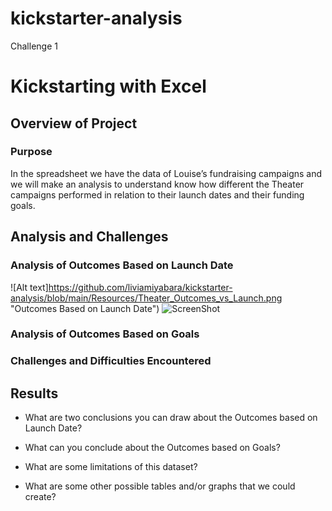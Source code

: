 # kickstarter-analysis
Challenge 1
# Kickstarting with Excel

## Overview of Project

### Purpose
In the spreadsheet we have the data of Louise’s fundraising campaigns and we will make an analysis to understand know how different the Theater campaigns performed in relation to their launch dates and their funding goals.
## Analysis and Challenges

### Analysis of Outcomes Based on Launch Date
![Alt text]https://github.com/liviamiyabara/kickstarter-analysis/blob/main/Resources/Theater_Outcomes_vs_Launch.png "Outcomes Based on Launch Date")
![ScreenShot](kickstarter-analysis/Resources/Outcomes_vs_Goals.png)
### Analysis of Outcomes Based on Goals

### Challenges and Difficulties Encountered

## Results

- What are two conclusions you can draw about the Outcomes based on Launch Date?

- What can you conclude about the Outcomes based on Goals?

- What are some limitations of this dataset?

- What are some other possible tables and/or graphs that we could create?
